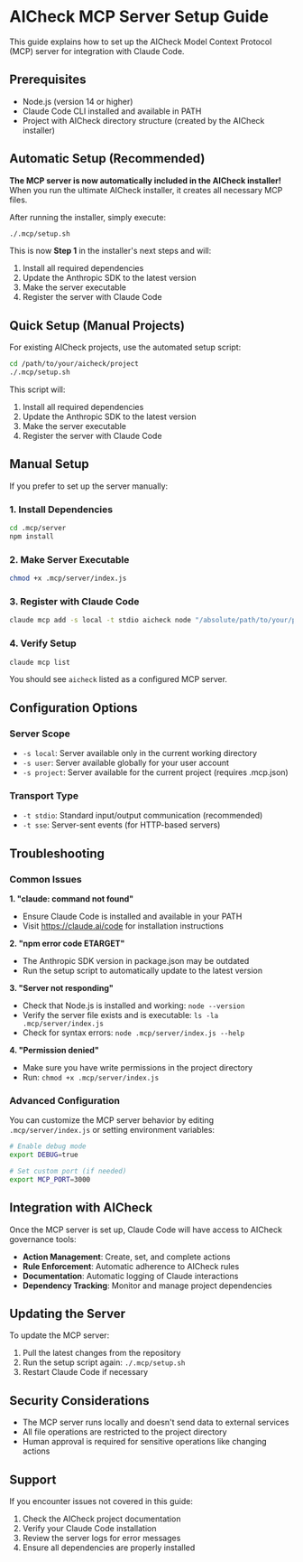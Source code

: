 # AICheck MCP Server Setup Guide

This guide explains how to set up the AICheck Model Context Protocol (MCP) server for integration with Claude Code.

## Prerequisites

- Node.js (version 14 or higher)
- Claude Code CLI installed and available in PATH
- Project with AICheck directory structure (created by the AICheck installer)

## Automatic Setup (Recommended)

**The MCP server is now automatically included in the AICheck installer!** When you run the ultimate AICheck installer, it creates all necessary MCP files.

After running the installer, simply execute:

```bash
./.mcp/setup.sh
```

This is now **Step 1** in the installer's next steps and will:
1. Install all required dependencies
2. Update the Anthropic SDK to the latest version
3. Make the server executable
4. Register the server with Claude Code

## Quick Setup (Manual Projects)

For existing AICheck projects, use the automated setup script:

```bash
cd /path/to/your/aicheck/project
./.mcp/setup.sh
```

This script will:
1. Install all required dependencies
2. Update the Anthropic SDK to the latest version
3. Make the server executable
4. Register the server with Claude Code

## Manual Setup

If you prefer to set up the server manually:

### 1. Install Dependencies

```bash
cd .mcp/server
npm install
```

### 2. Make Server Executable

```bash
chmod +x .mcp/server/index.js
```

### 3. Register with Claude Code

```bash
claude mcp add -s local -t stdio aicheck node "/absolute/path/to/your/project/.mcp/server/index.js"
```

### 4. Verify Setup

```bash
claude mcp list
```

You should see `aicheck` listed as a configured MCP server.

## Configuration Options

### Server Scope

- `-s local`: Server available only in the current working directory
- `-s user`: Server available globally for your user account
- `-s project`: Server available for the current project (requires .mcp.json)

### Transport Type

- `-t stdio`: Standard input/output communication (recommended)
- `-t sse`: Server-sent events (for HTTP-based servers)

## Troubleshooting

### Common Issues

**1. "claude: command not found"**
- Ensure Claude Code is installed and available in your PATH
- Visit https://claude.ai/code for installation instructions

**2. "npm error code ETARGET"**
- The Anthropic SDK version in package.json may be outdated
- Run the setup script to automatically update to the latest version

**3. "Server not responding"**
- Check that Node.js is installed and working: `node --version`
- Verify the server file exists and is executable: `ls -la .mcp/server/index.js`
- Check for syntax errors: `node .mcp/server/index.js --help`

**4. "Permission denied"**
- Make sure you have write permissions in the project directory
- Run: `chmod +x .mcp/server/index.js`

### Advanced Configuration

You can customize the MCP server behavior by editing `.mcp/server/index.js` or setting environment variables:

```bash
# Enable debug mode
export DEBUG=true

# Set custom port (if needed)
export MCP_PORT=3000
```

## Integration with AICheck

Once the MCP server is set up, Claude Code will have access to AICheck governance tools:

- **Action Management**: Create, set, and complete actions
- **Rule Enforcement**: Automatic adherence to AICheck rules
- **Documentation**: Automatic logging of Claude interactions
- **Dependency Tracking**: Monitor and manage project dependencies

## Updating the Server

To update the MCP server:

1. Pull the latest changes from the repository
2. Run the setup script again: `./.mcp/setup.sh`
3. Restart Claude Code if necessary

## Security Considerations

- The MCP server runs locally and doesn't send data to external services
- All file operations are restricted to the project directory
- Human approval is required for sensitive operations like changing actions

## Support

If you encounter issues not covered in this guide:

1. Check the AICheck project documentation
2. Verify your Claude Code installation
3. Review the server logs for error messages
4. Ensure all dependencies are properly installed